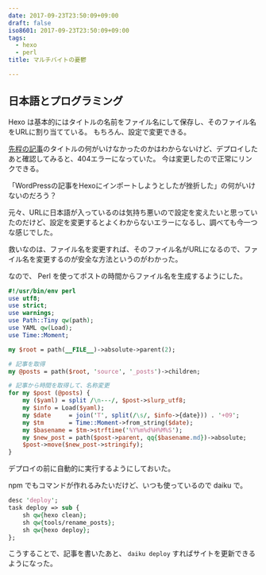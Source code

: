 ```yaml
---
date: 2017-09-23T23:50:09+09:00
draft: false
iso8601: 2017-09-23T23:50:09+09:00
tags:
  - hexo
  - perl
title: マルチバイトの憂鬱

---
```


## 日本語とプログラミング

Hexo は基本的にはタイトルの名前をファイル名にして保存し、そのファイル名をURLに割り当てている。
もちろん、設定で変更できる。

[先程の記事](/2017/09/23/220454/)のタイトルの何がいけなかったのかはわからないけど、デプロイしたあと確認してみると、404エラーになっていた。
今は変更したので正常にリンクできる。

「WordPressの記事をHexoにインポートしようとしたが挫折した」の何がいけないのだろう？

元々、URLに日本語が入っているのは気持ち悪いので設定を変えたいと思っていたのだけど、設定を変更するとよくわからないエラーになるし、調べても今一つな感じでした。

救いなのは、ファイル名を変更すれば、そのファイル名がURLになるので、ファイル名を変更するのが安全な方法というのがわかった。

なので、 Perl を使ってポストの時間からファイル名を生成するようにした。

```perl tools/rename_posts
#!/usr/bin/env perl
use utf8;
use strict;
use warnings;
use Path::Tiny qw(path);
use YAML qw(Load);
use Time::Moment;

my $root = path(__FILE__)->absolute->parent(2);

# 記事を取得
my @posts = path($root, 'source', '_posts')->children;

# 記事から時間を取得して、名称変更
for my $post (@posts) {
    my ($yaml) = split /\n---/, $post->slurp_utf8;
    my $info = Load($yaml);
    my $date     = join('T', split(/\s/, $info->{date})) . '+09';
    my $tm       = Time::Moment->from_string($date);
    my $basename = $tm->strftime('%Y%m%d%H%M%S');
    my $new_post = path($post->parent, qq{$basename.md})->absolute;
    $post->move($new_post->stringify);
}
```

デプロイの前に自動的に実行するようにしておいた。

npm でもコマンドが作れるみたいだけど、いつも使っているので daiku で。

```perl Daikufile
desc 'deploy';
task deploy => sub {
    sh qw{hexo clean};
    sh qw{tools/rename_posts};
    sh qw{hexo deploy};
};
```

こうすることで、記事を書いたあと、 `daiku deploy` すればサイトを更新できるようになった。
